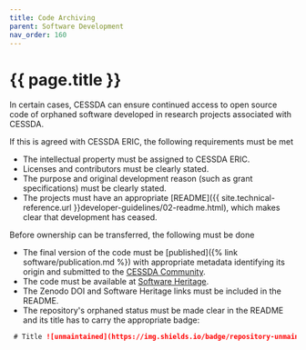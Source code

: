 ```yaml
---
title: Code Archiving
parent: Software Development
nav_order: 160
---
```


# {{ page.title }}

In certain cases, CESSDA can ensure continued access to open source code of orphaned software
developed in research projects associated with CESSDA.

If this is agreed with CESSDA ERIC, the following requirements must be met

* The intellectual property must be assigned to CESSDA ERIC.
* Licenses and contributors must be clearly stated.
* The purpose and original development reason (such as grant specifications) must be clearly stated.
* The projects must have an appropriate [README]({{ site.technical-reference.url }}developer-guidelines/02-readme.html),
  which makes clear that development has ceased.

Before ownership can be transferred, the following must be done

* The final version of the code must be [published]({% link software/publication.md %})
  with appropriate metadata identifying its origin and submitted to the [CESSDA Community](https://zenodo.org/communities/cessda).
* The code must be available at [Software Heritage](https://www.softwareheritage.org/archive/).
* The Zenodo DOI and Software Heritage links must be included in the README.
* The repository's orphaned status must be made clear in the README and its title has to carry the appropriate badge:

```markdown
 # Title ![unmaintained](https://img.shields.io/badge/repository-unmaintained-red.svg)
```
